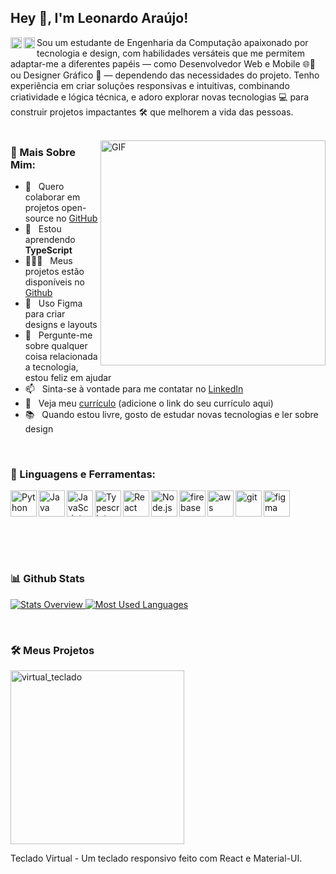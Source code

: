 ## Hey 👋, I'm Leonardo Araújo!
<a href='https://www.linkedin.com/in/leonardo-araujo-57a3ab1b5/'><img align='left' alt="linkedin" src="https://raw.githubusercontent.com/rahul-jha98/rahul-jha98/561d474902b59c7429ec22bb73e225696c27b202/assets/linkedin.svg" height='18px'/></a>
<a href='mailto:01leonardoaraujo@gmail.com'><img align='left' alt="email" src="https://raw.githubusercontent.com/rahul-jha98/rahul-jha98/561d474902b59c7429ec22bb73e225696c27b202/assets/twitter.svg" height='18px'/></a>

Sou um estudante de Engenharia da Computação apaixonado por tecnologia e design, com habilidades versáteis que me permitem adaptar-me a diferentes papéis — como Desenvolvedor Web e Mobile 🌐📱 ou Designer Gráfico 🎨 — dependendo das necessidades do projeto. Tenho experiência em criar soluções responsivas e intuitivas, combinando criatividade e lógica técnica, e adoro explorar novas tecnologias 💻 para construir projetos impactantes 🛠️ que melhorem a vida das pessoas.
<br/>
<br/>

<img align="right" alt="GIF" src="https://raw.githubusercontent.com/rahul-jha98/rahul-jha98/main/techstack.gif" width="360px"/>
  
### 🧐 Mais Sobre Mim:

- 🤝   Quero colaborar em projetos open-source no [GitHub](https://github.com/leodigory)
- 🌱   Estou aprendendo **TypeScript**
- 👨🏻‍💻   Meus projetos estão disponíveis no [Github](https://github.com/leodigory?tab=repositories)
- 🎨   Uso Figma para criar designs e layouts
- 💬   Pergunte-me sobre qualquer coisa relacionada a tecnologia, estou feliz em ajudar
- 📫   Sinta-se à vontade para me contatar no [LinkedIn](https://www.linkedin.com/in/leonardo-araujo-57a3ab1b5/)
- 📝   Veja meu [currículo](#) (adicione o link do seu currículo aqui)
- 📚   Quando estou livre, gosto de estudar novas tecnologias e ler sobre design

<br>

### 🔨 Linguagens e Ferramentas:
<a href="https://www.python.org" target="_blank"><img align="left" alt="Python" height ="42px" src="https://raw.githubusercontent.com/rahul-jha98/github_readme_icons/main/language_and_tools/square/python/python.svg"></a>
<a href="https://www.java.com" target="_blank"><img align="left" alt="Java" height ="42px" src="https://raw.githubusercontent.com/rahul-jha98/github_readme_icons/main/language_and_tools/square/java/java.svg"></a>
<a href="https://developer.mozilla.org/en-US/docs/Web/JavaScript" target="_blank"> <img align="left" alt="JavaScript" height ="42px"  src="https://raw.githubusercontent.com/rahul-jha98/github_readme_icons/main/language_and_tools/square/javascript/javascript.svg"> </a>
<a href="https://www.typescriptlang.org/" target="_blank"><img align="left" alt="Typescript" height ="42px" src="https://raw.githubusercontent.com/rahul-jha98/github_readme_icons/main/language_and_tools/square/typescript/typescript.svg"></a>
<a href="https://reactjs.org/" target="_blank"> <img align="left" alt="React" height ="42px" src="https://raw.githubusercontent.com/rahul-jha98/github_readme_icons/main/language_and_tools/square/react/react.svg"></a>
<a href="https://nodejs.org" target="_blank"><img align="left" alt="Node.js" height ="42px" src="https://raw.githubusercontent.com/rahul-jha98/github_readme_icons/main/language_and_tools/square/node/node.svg"></a>
<a href="https://firebase.google.com/" target="_blank"> <img align="left" src="https://raw.githubusercontent.com/rahul-jha98/github_readme_icons/main/language_and_tools/square/firebase/firebase.svg" alt="firebase" height ="42px"/> </a>
<a href="https://aws.amazon.com/" target="_blank"> <img align="left" src="https://raw.githubusercontent.com/rahul-jha98/github_readme_icons/main/language_and_tools/square/aws/aws.svg" alt="aws" height ="42px"/> </a>
<a href="https://git-scm.com/" target="_blank"> <img src="https://raw.githubusercontent.com/rahul-jha98/github_readme_icons/main/language_and_tools/square/git-scm/git-scm.svg" align="left" alt="git" height='42px'/> </a>
<a href="https://www.figma.com/" target="_blank"> <img src="https://raw.githubusercontent.com/rahul-jha98/github_readme_icons/main/language_and_tools/square/figma/figma.svg" alt="figma" height='42px'/> </a>

<br>
<br>
<br>

### 📊 Github Stats
<a href='https://github.com/leodigory'>
  
![Stats Overview](https://raw.githubusercontent.com/leodigory/github-stats-transparent/output/generated/overview.svg)
![Most Used Languages](https://raw.githubusercontent.com/leodigory/github-stats-transparent/output/generated/languages.svg)

</a>

<br>

### 🛠️ Meus Projetos
<p align="left">
  <a href="https://github.com/leodigory/virtual_teclado"><img width="278" src="https://denvercoder1-github-readme-stats.vercel.app/api/pin/?username=leodigory&repo=virtual_teclado&theme=react&bg_color=1F222E&title_color=F85D7F&hide_border=true&icon_color=F8D866&show_icons=false" alt="virtual_teclado"></a>
  <p>Teclado Virtual - Um teclado responsivo feito com React e Material-UI.</p>
  <br>
</p>
